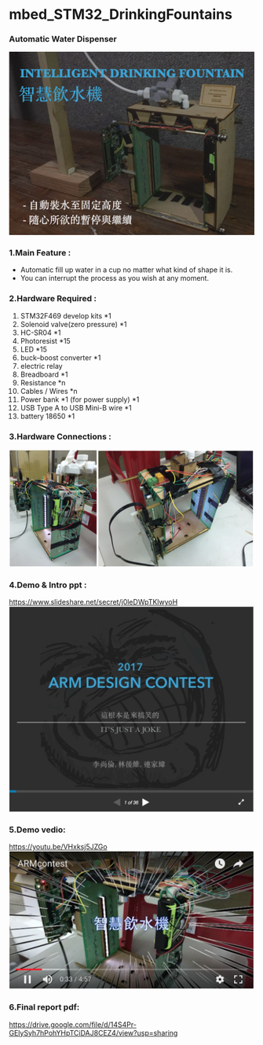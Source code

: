 # mbed_STM32_DrinkingFountains
### Automatic Water Dispenser  
<img src="https://raw.githubusercontent.com/shannon112/mbed_STM32_DrinkingFountains/master/image01.png" width="500">
  
### 1.Main Feature :   
* Automatic fill up water in a cup no matter what kind of shape it is.  
* You can interrupt the process as you wish at any moment.    
  
### 2.Hardware Required : 
1. STM32F469 develop kits *1
2. Solenoid valve(zero pressure) *1
3. HC-SR04 *1
4. Photoresist *15
5. LED *15
6. buck–boost converter *1
7. electric relay
8. Breadboard *1
9. Resistance *n
10. Cables / Wires *n
11. Power bank *1 (for power supply) *1
12. USB Type A to USB Mini-B wire *1
13. battery 18650 *1
  
### 3.Hardware Connections :
<img src="https://raw.githubusercontent.com/shannon112/mbed_STM32_DrinkingFountains/master/image02.png" width="500">
  
### 4.Demo & Intro ppt :  
https://www.slideshare.net/secret/j0leDWpTKlwyoH  
<img src="https://raw.githubusercontent.com/shannon112/mbed_STM32_DrinkingFountains/master/image04.png" width="500">
  
### 5.Demo vedio:
https://youtu.be/VHxksj5JZGo  
<img src="https://raw.githubusercontent.com/shannon112/mbed_STM32_DrinkingFountains/master/image03.png" width="500">

### 6.Final report pdf:
https://drive.google.com/file/d/14S4Pr-GElySyh7hPohYHpTCiDAJ8CEZ4/view?usp=sharing  
  

